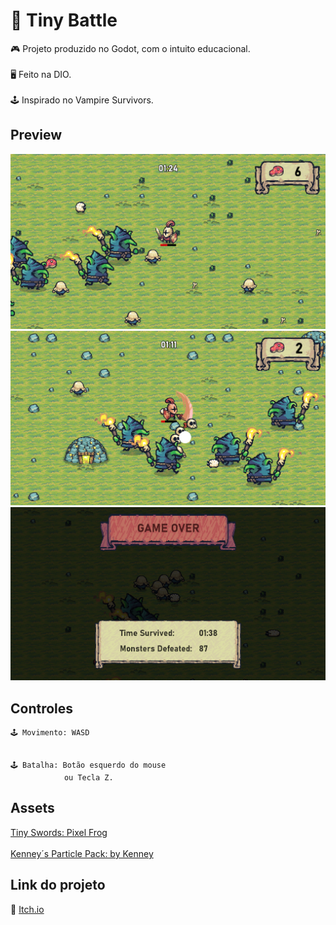 # 👾 Tiny Battle

 🎮 Projeto produzido no Godot, com o intuito educacional.
  <br/>
  <br/>
 🖥 Feito na DIO.
 <br/>
  <br/>
 🕹️ Inspirado no Vampire Survivors.



## Preview

![Preview](./styles/Captura1.png)
![Preview](./styles/Captura4.png)
![Preview](./styles/Captura2.png)


## Controles
```
🕹️ Movimento: WASD


🕹️ Batalha: Botão esquerdo do mouse 
            ou Tecla Z.
```

## Assets 

[Tiny Swords: Pixel Frog](https://pixelfrog-assets.itch.io/tiny-swords)
<br/>
<br/>
[Kenney´s Particle Pack: by Kenney](https://kenney.nl/assets/particle-pack)

## Link do projeto

📌 [Itch.io](https://beaklotzz.itch.io/tiny-battle)

